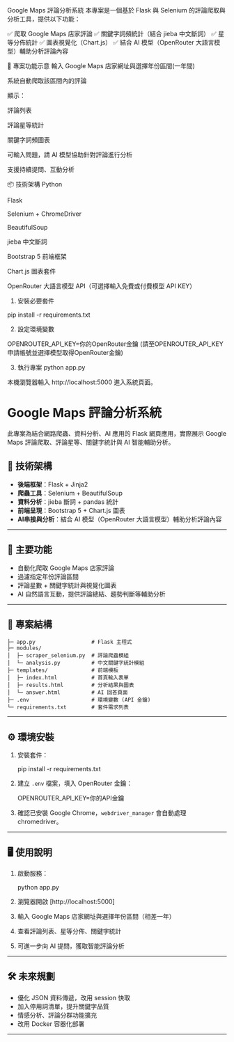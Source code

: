 Google Maps 評論分析系統
本專案是一個基於 Flask 與 Selenium 的評論爬取與分析工具，提供以下功能：

✅ 爬取 Google Maps 店家評論
✅ 關鍵字詞頻統計（結合 jieba 中文斷詞）
✅ 星等分佈統計
✅ 圖表視覺化（Chart.js）
✅ 結合 AI 模型（OpenRouter 大語言模型）輔助分析評論內容

🔧 專案功能示意
輸入 Google Maps 店家網址與選擇年份區間(一年間)

系統自動爬取該區間內的評論

顯示：

評論列表

評論星等統計

關鍵字詞頻圖表

可輸入問題，請 AI 模型協助針對評論進行分析

支援持續提問、互動分析

📦 技術架構
Python 

Flask

Selenium + ChromeDriver

BeautifulSoup

jieba 中文斷詞

Bootstrap 5 前端框架

Chart.js 圖表套件

OpenRouter 大語言模型 API（可選擇輸入免費或付費模型 API KEY）


1. 安裝必要套件

pip install -r requirements.txt

2. 設定環境變數

OPENROUTER_API_KEY=你的OpenRouter金鑰
(請至OPENROUTER_API_KEY申請帳號並選擇模型取得OpenRouter金鑰)

3. 執行專案
python app.py

本機瀏覽器輸入 http://localhost:5000 進入系統頁面。




# Google Maps 評論分析系統

此專案為結合網路爬蟲、資料分析、AI 應用的 Flask 網頁應用，實際展示 Google Maps 評論爬取、評論星等、關鍵字統計與 AI 智能輔助分析。

## 🔧 技術架構

- **後端框架**：Flask + Jinja2
- **爬蟲工具**：Selenium + BeautifulSoup
- **資料分析**：jieba 斷詞 + pandas 統計
- **前端呈現**：Bootstrap 5 + Chart.js 圖表
- **AI串接與分析**：結合 AI 模型（OpenRouter 大語言模型）輔助分析評論內容

---

## 🚀 主要功能

- 自動化爬取 Google Maps 店家評論
- 過濾指定年份評論區間
- 評論星數 + 關鍵字統計與視覺化圖表
- AI 自然語言互動，提供評論總結、趨勢判斷等輔助分析

---

## 📂 專案結構

```
├─ app.py                  # Flask 主程式
├─ modules/
│  ├─ scraper_selenium.py  # 評論爬蟲模組
│  └─ analysis.py          # 中文關鍵字統計模組
├─ templates/              # 前端模板
│  ├─ index.html           # 首頁輸入表單
│  ├─ results.html         # 分析結果與圖表
│  └─ answer.html          # AI 回答頁面
├─ .env                    # 環境變數 (API 金鑰)
└─ requirements.txt        # 套件需求列表
```

---

## ⚙️ 環境安裝

1. 安裝套件：
   
   pip install -r requirements.txt
   
2. 建立 `.env` 檔案，填入 OpenRouter 金鑰：
   
   OPENROUTER_API_KEY=你的API金鑰
   
3. 確認已安裝 Google Chrome，`webdriver_manager` 會自動處理 chromedriver。

---

## 🖥️ 使用說明

1. 啟動服務：
   
   python app.py
   
2. 瀏覽器開啟 [http://localhost:5000]
3. 輸入 Google Maps 店家網址與選擇年份區間（相差一年）
4. 查看評論列表、星等分佈、關鍵字統計
5. 可進一步向 AI 提問，獲取智能評論分析

---


## 🛠️ 未來規劃

- 優化 JSON 資料傳遞，改用 session 快取
- 加入停用詞清單，提升關鍵字品質
- 情感分析、評論分群功能擴充
- 改用 Docker 容器化部署

---





